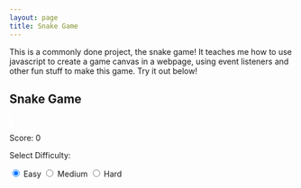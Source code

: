 ```yaml
---
layout: page
title: Snake Game
---
```


This is a commonly done project, the snake game! It teaches me how to use javascript to create a game canvas in a webpage, using event listeners and other fun stuff to make this game. Try it out below!


## Snake Game

<!-- Add a CSS border to the canvas for a white outline -->
<canvas id="gameCanvas" width="400" height="400" style="border: 2px solid white;"></canvas>
<p>Score: <span id="score">0</span></p>

<!-- Difficulty level options -->
<p>Select Difficulty:</p>
<label><input type="radio" name="difficulty" value="easy" checked> Easy</label>
<label><input type="radio" name="difficulty" value="medium"> Medium</label>
<label><input type="radio" name="difficulty" value="hard"> Hard</label>

<script>
document.addEventListener("DOMContentLoaded", function() {
    const canvas = document.getElementById("gameCanvas");
    const ctx = canvas.getContext("2d");
    const scoreElement = document.getElementById("score");

    const grid = 20;
    let count = 0;
    let score = 0;
    let snake = {
        x: grid * 5,
        y: grid * 5,
        cells: [],
        maxCells: 4,
        dx: grid,
        dy: 0
    };
    let apple = {
        x: getRandomInt(1, (canvas.width / grid) - 1) * grid,
        y: getRandomInt(1, (canvas.height / grid) - 1) * grid
    };

    // Speeds for different difficulty levels (frames to wait before each update)
    const speeds = {
        easy: 10,
        medium: 7,
        hard: 4
    };

    // Initial speed
    let currentSpeed = speeds.easy;

    function getRandomInt(min, max) {
        return Math.floor(Math.random() * (max - min)) + min;
    }

    function resetGame() {
        snake.x = grid * 5;
        snake.y = grid * 5;
        snake.cells = [];
        snake.maxCells = 4;
        snake.dx = grid;
        snake.dy = 0;

        apple.x = getRandomInt(1, (canvas.width / grid) - 1) * grid;
        apple.y = getRandomInt(1, (canvas.height / grid) - 1) * grid;

        score = 0;
        scoreElement.innerText = score;
    }

    function gameLoop() {
        requestAnimationFrame(gameLoop);

        if (++count < currentSpeed) {
            return;
        }
        count = 0;

        // Clear the canvas before drawing new frames
        ctx.clearRect(0, 0, canvas.width, canvas.height);

        snake.x += snake.dx;
        snake.y += snake.dy;

        if (snake.x < 0 || snake.x >= canvas.width || snake.y < 0 || snake.y >= canvas.height) {
            resetGame();
        }

        snake.cells.unshift({ x: snake.x, y: snake.y });

        if (snake.cells.length > snake.maxCells) {
            snake.cells.pop();
        }

        ctx.fillStyle = "red";
        ctx.fillRect(apple.x, apple.y, grid - 1, grid - 1);

        ctx.fillStyle = "green";
        snake.cells.forEach(function(cell, index) {
            ctx.fillRect(cell.x, cell.y, grid - 1, grid - 1);

            if (cell.x === apple.x && cell.y === apple.y) {
                snake.maxCells++;
                apple.x = getRandomInt(1, (canvas.width / grid) - 1) * grid;
                apple.y = getRandomInt(1, (canvas.height / grid) - 1) * grid;
                score++;
                scoreElement.innerText = score;
            }

            for (let i = index + 1; i < snake.cells.length; i++) {
                if (cell.x === snake.cells[i].x && cell.y === snake.cells[i].y) {
                    resetGame();
                }
            }
        });
    }

    document.addEventListener("keydown", function(e) {
        // Prevent default scrolling behavior for arrow keys
        const arrowKeys = [37, 38, 39, 40];
        if (arrowKeys.includes(e.which)) {
            e.preventDefault();
        }

        if (e.which === 37 && snake.dx === 0) {
            snake.dx = -grid;
            snake.dy = 0;
        } else if (e.which === 38 && snake.dy === 0) {
            snake.dy = -grid;
            snake.dx = 0;
        } else if (e.which === 39 && snake.dx === 0) {
            snake.dx = grid;
            snake.dy = 0;
        } else if (e.which === 40 && snake.dy === 0) {
            snake.dy = grid;
            snake.dx = 0;
        }
    });

    // Change speed based on difficulty level
    document.querySelectorAll('input[name="difficulty"]').forEach(function(input) {
        input.addEventListener('change', function() {
            currentSpeed = speeds[this.value];
            resetGame();
        });
    });

    resetGame();
    requestAnimationFrame(gameLoop);
});
</script>

